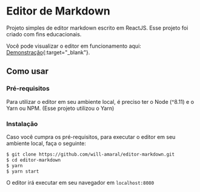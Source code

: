 # Editor de Markdown

Projeto simples de editor markdown escrito em ReactJS. Esse projeto foi criado com 
fins educacionais.

Você pode visualizar o editor em funcionamento aqui: 
[Demonstração](https://will-amaral.github.io/editor-markdown){:target="_blank"}.

## Como usar
### Pré-requisitos
Para utilizar o editor em seu ambiente local, é preciso ter o Node (^8.11) e o 
Yarn ou NPM. (Esse projeto utilizou o Yarn)

### Instalação
Caso você cumpra os pré-requisitos, para executar o editor em seu ambiente local, 
faça o seguinte:

```bash
$ git clone https://github.com/will-amaral/editor-markdown.git
$ cd editor-markdown
$ yarn
$ yarn start
```

O editor irá executar em seu navegador em ``localhost:8080``
